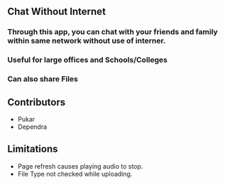 ## Chat Without Internet
### Through this app, you can chat with your friends and family within same network without use of interner.
### Useful for large offices and Schools/Colleges
### Can also share Files

## Contributors
- Pukar
- Dependra

## Limitations
- Page refresh causes playing audio to stop.
- File Type not checked while uploading.